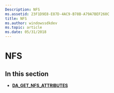 ```yaml
---
Description: NFS
ms.assetid: 23F1D9E8-E87D-4AC9-B78B-A79A7BEF260C
title: NFS
ms.author: windowssdkdev
ms.topic: article
ms.date: 05/31/2018
---
```


# NFS

## In this section

-   [**DA\_GET\_NFS\_ATTRIBUTES**](da-get-nfs-attributes.md)

 

 



